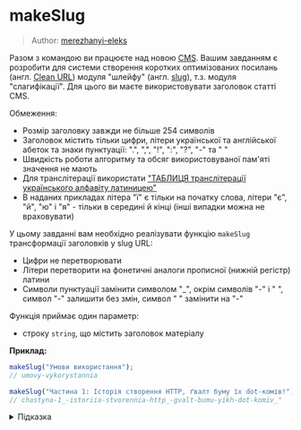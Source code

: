 # makeSlug

> Author: [merezhanyi-eleks](https://github.com/merezhanyi-eleks)

Разом з командою ви працюєте над новою [CMS](https://uk.wikipedia.org/wiki/Система_керування_вмістом). Вашим завданням є розробити для системи створення коротких оптимізованих посилань (англ. [Clean URL](https://en.wikipedia.org/wiki/Clean_URL)) модуля "шлейфу" (англ. [slug](https://developer.mozilla.org/en-US/docs/Glossary/Slug)), т.з. модуля "слагифікації". Для цього ви маєте використовувати заголовок статті CMS.

Обмеження:

- Розмір заголовку завжди не більше 254 символів
- Заголовок містить тільки цифри, літери української та англійської абеток та знаки пунктуації: ".", ",", "!", ":", "?", "-" та " "
- Швидкість роботи алгоритму та обсяг використовуваної пам'яті значення не мають
- Для транслітерації використати ["ТАБЛИЦЯ транслітерації українського алфавіту латиницею"](https://www.kmu.gov.ua/npas/243262567)
- В наданих прикладах літера "ї" є тільки на початку слова, літери "є", "й", "ю" і "я" - тільки в середині й кінці (інші випадки можна не враховувати)

У цьому завданні вам необхідно реалізувати функцію `makeSlug` трансформації заголовків у slug URL:

- Цифри не перетворювати
- Літери перетворити на фонетичні аналоги прописної (нижній регістр) латини
- Символи пунктуації замінити символом "_", окрім символів "-" і " ", символ "-" залишити без змін, символ " " замінити на "-"

Функція приймає один параметр:

- строку `string`, що містить заголовок матеріалу

**Приклад:**

```js
makeSlug("Умови використання");
// umovy-vykorystannia

makeSlug("Частина 1: Історія створення HTTP, ґвалт буму їх dot-комів!");
// chastyna-1_-istoriia-stvorennia-http_-gvalt-bumu-yikh-dot-komiv_"
```

<details>
  <summary>Підказка</summary>

---

  Замінити символи можна за допомогою методу [replace](https://developer.mozilla.org/en-US/docs/Web/JavaScript/Reference/Global_Objects/String/replace) або [replaceAll](https://developer.mozilla.org/en-US/docs/Web/JavaScript/Reference/Global_Objects/String/replaceAll), як було показано в завданні [removeStringSpace](tracks/basic/14-removeStringSpace/)

  Зверніть увагу на структуру даних "Словник", або ["Асоціативний масив"](https://uk.wikipedia.org/wiki/Асоціативний_масив)

  Можуть також бути корисними регулярні вирази ["Regular expression syntax cheatsheet"](https://developer.mozilla.org/en-US/docs/Web/JavaScript/Guide/Regular_Expressions/Cheatsheet)

</details>
